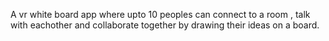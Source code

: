 A vr white board app where upto 10 peoples can connect to a room , talk with eachother and collaborate together by drawing their ideas on a board.
